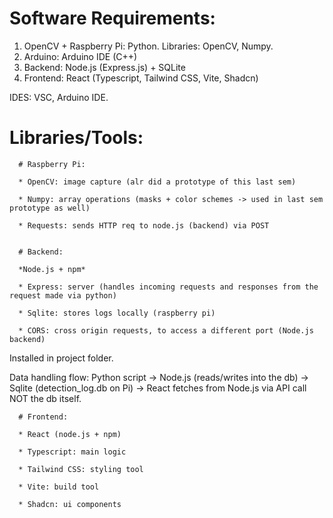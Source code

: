 # Software Requirements:
1. OpenCV + Raspberry Pi: Python. Libraries: OpenCV, Numpy.
2. Arduino: Arduino IDE (C++)
3. Backend: Node.js (Express.js) + SQLite 
4. Frontend: React (Typescript, Tailwind CSS, Vite, Shadcn)

IDES: VSC, Arduino IDE.

   # Libraries/Tools:
      # Raspberry Pi:
      
      * OpenCV: image capture (alr did a prototype of this last sem)
      
      * Numpy: array operations (masks + color schemes -> used in last sem prototype as well)
      
      * Requests: sends HTTP req to node.js (backend) via POST
   
   
      # Backend:

      *Node.js + npm*
      
      * Express: server (handles incoming requests and responses from the request made via python)
      
      * Sqlite: stores logs locally (raspberry pi)
      
      * CORS: cross origin requests, to access a different port (Node.js backend)
      
   Installed in project folder.
     
   Data handling flow: Python script -> Node.js (reads/writes into the db) -> Sqlite (detection_log.db on Pi) -> React fetches from Node.js via API call NOT the db itself. 
   
     
      # Frontend:
      
      * React (node.js + npm)
      
      * Typescript: main logic
      
      * Tailwind CSS: styling tool
      
      * Vite: build tool
   
      * Shadcn: ui components
